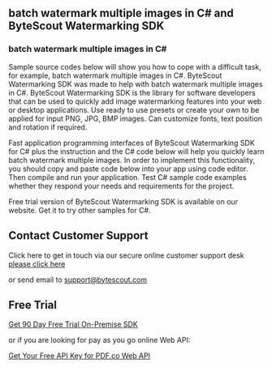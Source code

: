 ## batch watermark multiple images in C# and ByteScout Watermarking SDK

### batch watermark multiple images in C#

Sample source codes below will show you how to cope with a difficult task, for example, batch watermark multiple images in C#. ByteScout Watermarking SDK was made to help with batch watermark multiple images in C#. ByteScout Watermarking SDK is the library for software developers that can be used to quickly add image watermarking features into your web or desktop applications. Use ready to use presets or create your own to be applied for input PNG, JPG, BMP images. Can customize fonts, text position and rotation if required.

Fast application programming interfaces of ByteScout Watermarking SDK for C# plus the instruction and the C# code below will help you quickly learn batch watermark multiple images. In order to implement this functionality, you should copy and paste code below into your app using code editor. Then compile and run your application. Test C# sample code examples whether they respond your needs and requirements for the project.

Free trial version of ByteScout Watermarking SDK is available on our website. Get it to try other samples for C#.

## Contact Customer Support

Click here to get in touch via our secure online customer support desk [please click here](https://bytescout.zendesk.com/hc/en-us/requests/new?subject=ByteScout%20Watermarking%20SDK%20Question)

or send email to [support@bytescout.com](mailto:support@bytescout.com?subject=ByteScout%20Watermarking%20SDK%20Question) 

## Free Trial

[Get 90 Day Free Trial On-Premise SDK](https://bytescout.com/download/web-installer?utm_source=github-readme)

or if you are looking for pay as you go online Web API:

[Get Your Free API Key for PDF.co Web API](https://pdf.co/documentation/api?utm_source=github-readme)